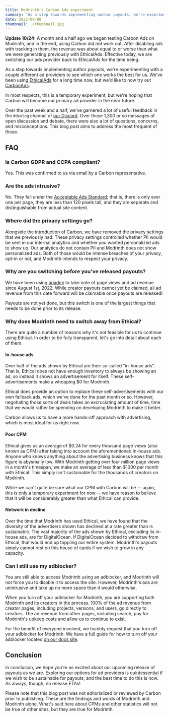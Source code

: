 ```yaml
---
title: Modrinth's Carbon Ads experiment
summary: "As a step towards implementing author payouts, we're experimenting with a couple different ad providers to see which one works the best for us."
date: 2022-09-08
thumbnail: ./thumbnail.jpg
---
```


**Update 10/24:** A month and a half ago we began testing Carbon Ads on Modrinth, and in the end, using Carbon did not work out. After disabling ads with tracking in them, the revenue was about equal to or worse than what we were generating previously with EthicalAds. Effective today, we are switching our ads provider back to EthicalAds for the time being.

As a step towards implementing author payouts, we're experimenting with a couple different ad providers to see which one works the best for us. We've been using [EthicalAds](https://www.ethicalads.io/) for a long time now, but we'd like to now try out [CarbonAds](https://www.carbonads.net/).

In most respects, this is a temporary experiment, but we're hoping that Carbon will become our primary ad provider in the near future.

Over the past week and a half, we've garnered a lot of useful feedback in the `#devlog` channel of [our Discord](https://discord.gg/EUHuJHt). Over those 1,300 or so messages of open discussion and debate, there were also a lot of questions, concerns, and misconceptions. This blog post aims to address the most frequent of those.

## FAQ

### Is Carbon GDPR and CCPA compliant?

Yes. This was confirmed to us via email by a Carbon representative.

### Are the ads intrusive?

No. They fall under the [Acceptable Ads Standard](https://acceptableads.com/standard/); that is, there is only ever one per page, they are less than 120 pixels tall, and they are separate and distinguishable from actual site content.

### Where did the privacy settings go?

Alongside the introduction of Carbon, we have removed the privacy settings that we previously had. These privacy settings controlled whether PII would be sent in our internal analytics and whether you wanted personalized ads to show up. Our analytics do not contain PII and Modrinth does not show personalized ads. Both of those would be intense breaches of your privacy, opt-in or not, and Modrinth intends to respect your privacy.

### Why are you switching before you've released payouts?

We have been using [ariadne](https://github.com/modrinth/ariadne) to take note of page views and ad revenue since August 1st, 2022. While creator payouts cannot yet be claimed, all ad revenue from this date forward will be claimable once payouts are released!

Payouts are not yet done, but this switch is one of the largest things that needs to be done prior to its release.

### Why does Modrinth need to switch away from Ethical?

There are quite a number of reasons why it's not feasible for us to continue using Ethical. In order to be fully transparent, let's go into detail about each of them.

#### In-house ads

Over half of the ads shown by Ethical are their so-called "in-house ads". That is, Ethical does not have enough inventory to always be showing an ad, so instead it shows an advertisement for itself. These self-advertisements make a whopping $0 for Modrinth.

Ethical does provide an option to replace these self-advertisements with our own fallback ads, which we've done for the past month or so. However, negotiating those sorts of deals takes an excruciating amount of time, time that we would rather be spending on developing Modrinth to make it better.

Carbon allows us to have a more hands-off approach with advertising, which is most ideal for us right now.

#### Poor CPM

Ethical gives us an average of $0.24 for every thousand page views (also known as CPM) after taking into account the aforementioned in-house ads. Anyone who knows anything about the advertising business knows that this figure is abysmally low. With Modrinth getting over four million page views in a month's timespan, we make an average of less than $1000 per month with Ethical. This simply isn't sustainable for the thousands of creators on Modrinth.

While we can't quite be sure what our CPM with Carbon will be -- again, this is only a temporary experiment for now -- we have reason to believe that it will be considerably greater than what Ethical can provide.

#### Network in decline

Over the time that Modrinth has used Ethical, we have found that the diversity of the advertisers shown has declined at a rate greater than is sustainable. The vast majority of the ads shown by Ethical, excluding its in-house ads, are for DigitalOcean. If DigitalOcean decided to withdraw from Ethical, that would end up toppling our entire system. Modrinth's payouts simply cannot rest on this house of cards if we wish to grow in any capacity.

### Can I still use my adblocker?

You are still able to access Modrinth using an adblocker, and Modrinth will not force you to disable it to access the site. However, Modrinth's ads are unintrusive and take up no more space than it would otherwise.

When you turn off your adblocker for Modrinth, you are supporting both Modrinth and its creators in the process. 100% of the ad revenue from creator pages, including projects, versions, and users, go directly to creators. The ad revenue from other pages, including search, pay for Modrinth's upkeep costs and allow us to continue to exist.

For the benefit of everyone involved, we humbly request that you turn off your adblocker for Modrinth. We have a full guide for how to turn off your adblocker located [on our docs site](https://docs.modrinth.com/docs/details/carbon/).

## Conclusion

In conclusion, we hope you're as excited about our upcoming release of payouts as we are. Exploring our options for ad providers is quintessential if we wish to be sustainable for payouts, and the best time to do this is now. As always, though, no release ETAs!

Please note that this blog post was not editorialized or reviewed by Carbon prior to publishing. These are the findings and words of Modrinth and Modrinth alone. What's said here about CPMs and other statistics will not be true of other sites, but they are true for Modrinth.
